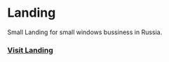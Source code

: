 # Landing
Small Landing for small windows bussiness in Russia. 

### [Visit Landing](https://egorrya.github.io/okna-eyesk/)
